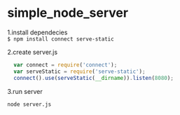 # simple_node_server

1.install dependecies    
  `$ npm install connect serve-static`
  
2.create server.js
```javascript
  var connect = require('connect');
  var serveStatic = require('serve-static');
  connect().use(serveStatic(__dirname)).listen(8080);  
```

3.run server
```shell
node server.js
```
